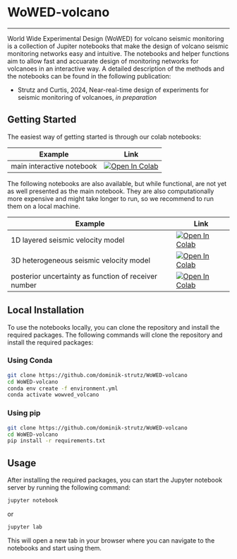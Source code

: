 
# WoWED-volcano
---

World Wide Experimental Design (WoWED) for volcano seismic monitoring is a collection of Jupiter notebooks that make the design of volcano seismic monitoring networks easy and intuitive. The notebooks and helper functions aim to allow fast and accuarate design of monitoring networks for volcanoes in an interactive way. A detailed description of the methods and the notebooks can be found in the following publication:
<!-- currently in progress -->
* Strutz and Curtis, 2024, Near-real-time design of experiments for seismic monitoring of volcanoes, *in preparation*

## Getting Started

The easiest way of getting started is through our colab notebooks:

| Example | Link |
| --- | --- |
| main interactive notebook | [![Open In Colab](https://colab.research.google.com/assets/colab-badge.svg)](https://colab.research.google.com/github/dominik-strutz/WoWED-volcano/blob/main/main_design_process.ipynb)    |

The following notebooks are also available, but while functional, are not yet as well presented as the main notebook. They are also computationally more expensive and might take longer to run, so we recommend to run them on a local machine.

| Example | Link |
| --- | --- |
| 1D layered seismic velocity model | [![Open In Colab](https://colab.research.google.com/assets/colab-badge.svg)](https://colab.research.google.com/github/dominik-strutz/WoWED-volcano/blob/main/1D_layered_vel_notebook.ipynb)    |
| 3D heterogeneous seismic velocity model | [![Open In Colab](https://colab.research.google.com/assets/colab-badge.svg)](https://colab.research.google.com/github/dominik-strutz/WoWED-volcano/blob/main/3D_het_vel_notebook.ipynb)    |
| posterior uncertainty as function of receiver number | [![Open In Colab](https://colab.research.google.com/assets/colab-badge.svg)](https://colab.research.google.com/github/dominik-strutz/WoWED-volcano/blob/main/uncertainty_analysis.ipynb)    |


## Local Installation

To use the notebooks locally, you can clone the repository and install the required packages. The following commands will clone the repository and install the required packages:

### Using Conda
```bash
git clone https://github.com/dominik-strutz/WoWED-volcano
cd WoWED-volcano
conda env create -f environment.yml
conda activate wowved_volcano
```

### Using pip
```bash
git clone https://github.com/dominik-strutz/WoWED-volcano
cd WoWED-volcano
pip install -r requirements.txt
```

## Usage

After installing the required packages, you can start the Jupyter notebook server by running the following command:

```bash
jupyter notebook
```
or
```bash
jupyter lab
```

This will open a new tab in your browser where you can navigate to the notebooks and start using them.

